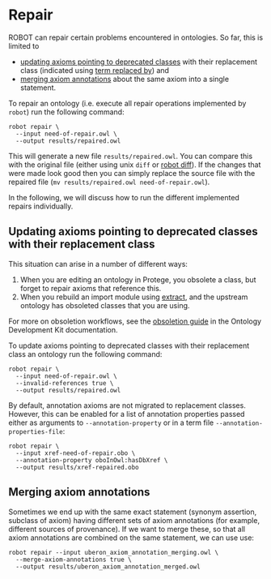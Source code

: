 # Repair

ROBOT can repair certain problems encountered in ontologies. So far, this is limited to

- [updating axioms pointing to deprecated classes](#deprecated) with their replacement class (indicated using [term replaced by](http://purl.obolibrary.org/obo/IAO_0100001)) and
- [merging axiom annotations](#mergingax) about the same axiom into a single statement.

To repair an ontology (i.e. execute all repair operations implemented by `robot`) run the following command:

    robot repair \
      --input need-of-repair.owl \
      --output results/repaired.owl

This will generate a new file `results/repaired.owl`. You can compare this with the original file (either using unix `diff` or [robot diff](diff)). If the changes that were made look good then you can simply replace the source file with the repaired file (`mv results/repaired.owl need-of-repair.owl`).

In the following, we will discuss how to run the different implemented repairs individually.

<a id="deprecated"></a>

## Updating axioms pointing to deprecated classes with their replacement class

This situation can arise in a number of different ways:

 1. When you are editing an ontology in Protege, you obsolete a class, but forget to repair axioms that reference this.
 2. When you rebuild an import module using [extract](extract), and the upstream ontology has obsoleted classes that you are using.
 
For more on obsoletion workflows, see the [obsoletion guide](https://ontology-development-kit.readthedocs.io/en/latest/ObsoleteTerm.html) in the Ontology Development Kit documentation.

To update axioms pointing to deprecated classes with their replacement class an ontology run the following command:

    robot repair \
      --input need-of-repair.owl \
      --invalid-references true \
      --output results/repaired.owl

By default, annotation axioms are not migrated to replacement classes. 
However, this can be enabled for a list of annotation properties passed either as arguments to `--annotation-property` or in a term file `--annotation-properties-file`:

    robot repair \
      --input xref-need-of-repair.obo \
      --annotation-property oboInOwl:hasDbXref \
      --output results/xref-repaired.obo

<a id="mergingax"></a>

## Merging axiom annotations

Sometimes we end up with the same exact statement (synonym assertion, subclass of axiom) having different sets of axiom annotations (for example, different sources of provenance). If we want to merge these, so that all axiom annotations are combined on the same statement, we can use use:

    robot repair --input uberon_axiom_annotation_merging.owl \
      --merge-axiom-annotations true \
      --output results/uberon_axiom_annotation_merged.owl
